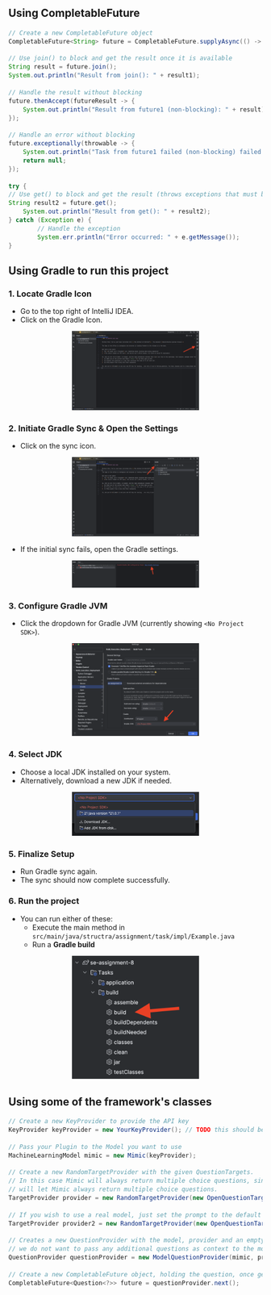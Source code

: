 ## Using CompletableFuture
```java
// Create a new CompletableFuture object 
CompletableFuture<String> future = CompletableFuture.supplyAsync(() -> "Hello from future1!");

// Use join() to block and get the result once it is available
String result = future.join();
System.out.println("Result from join(): " + result1);

// Handle the result without blocking
future.thenAccept(futureResult -> {
    System.out.println("Result from future1 (non-blocking): " + result);
});

// Handle an error without blocking
future.exceptionally(throwable -> {
    System.out.println("Task from future1 failed (non-blocking) failed with: " + throwable.getMessage());
    return null;
});

try {
// Use get() to block and get the result (throws exceptions that must be handled)
String result2 = future.get();
    System.out.println("Result from get(): " + result2);
} catch (Exception e) {
        // Handle the exception
        System.err.println("Error occurred: " + e.getMessage());
}
```

## Using Gradle to run this project
### 1. Locate Gradle Icon
- Go to the top right of IntelliJ IDEA.
- Click on the Gradle Icon.
<div style="text-align: center;">
  <img src="/src/main/resources/gradle_icon.png" alt="Gradle Icon Showcase" style="width: 50%;">
</div>

### 2. Initiate Gradle Sync & Open the Settings
- Click on the sync icon.
<div style="text-align: center;">
  <img src="/src/main/resources/sync_icon.png" alt="Gradle Sync Button" style="width: 50%;">
</div>

- If the initial sync fails, open the Gradle settings.
<div style="text-align: center;">
  <img src="/src/main/resources/sync_failure_settings.png" alt="Gradle Sync Failure" style="width: 50%;">
</div>

### 3. Configure Gradle JVM
- Click the dropdown for Gradle JVM (currently showing `<No Project SDK>`).
<div style="text-align: center;">
  <img src="/src/main/resources/jdk_selection_dropdown.png" alt="JDK Selection Dropdown" style="width: 50%;">
</div>

### 4. Select JDK
- Choose a local JDK installed on your system.
- Alternatively, download a new JDK if needed.
<div style="text-align: center;">
  <img src="/src/main/resources/jdk_selection.png" alt="JDK Selection" style="width: 50%;">
</div>

### 5. Finalize Setup
- Run Gradle sync again.
- The sync should now complete successfully.

### 6. Run the project
- You can run either of these:
  - Execute the main method in `src/main/java/structra/assignment/task/impl/Example.java`
  - Run a **Gradle build**
<div style="text-align: center;">
  <img src="/src/main/resources/run_gradle_build.png" alt="Gradle Build" style="width: 50%;">
</div>

## Using some of the framework's classes
```java
// Create a new KeyProvider to provide the API key
KeyProvider keyProvider = new YourKeyProvider(); // TODO this should be implemented by you (task 1)

// Pass your Plugin to the Model you want to use
MachineLearningModel mimic = new Mimic(keyProvider);

// Create a new RandomTargetProvider with the given QuestionTargets.
// In this case Mimic will always return multiple choice questions, since setting the prompt to Mimic.MULTIPLE_CHOICE
// will let Mimic always return multiple choice questions.
TargetProvider provider = new RandomTargetProvider(new OpenQuestionTarget(Mimic.MULTIPLE_CHOICE));

// If you wish to use a real model, just set the prompt to the default prompt for generating new questions (or provide your own)
TargetProvider provider2 = new RandomTargetProvider(new OpenQuestionTarget(QuestionGenerationTarget.DEFAULT_PROMPT));

// Creates a new QuestionProvider with the model, provider and an empty list of questions, since 
// we do not want to pass any additional questions as context to the model.
QuestionProvider questionProvider = new ModelQuestionProvider(mimic, provider, new ArrayList<>());

// Create a new CompletableFuture object, holding the question, once generation has finished
CompletableFuture<Question<?>> future = questionProvider.next();
```